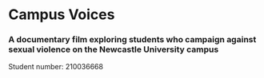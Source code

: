 # Campus Voices
### A documentary film exploring students who campaign against sexual violence on the Newcastle University campus
Student number: 210036668
